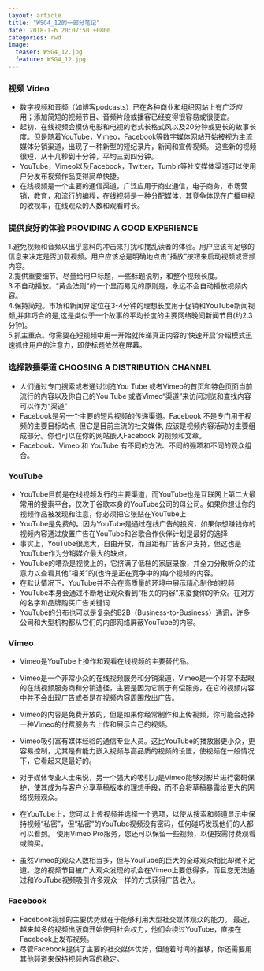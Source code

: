 ```yaml
---
layout: article
title: "WSG4_12的一部分笔记"
date: 2018-1-6 20:07:50 +0800
categories: rwd
image:
  teaser: WSG4_12.jpg
  feature: WSG4_12.jpg
---
```


### 视频 Video
 - 数字视频和音频（如博客podcasts）已在各种商业和组织网站上有广泛应用；添加简短的视频节目、音频片段或播客已经变得很容易或很便宜。
 - 起初，在线视频会模仿电影和电视的老式长格式风以及20分钟或更长的故事长度。但是随着YouTube，Vimeo，Facebook等数字媒体网站开始被视为主流媒体分销渠道，出现了一种新型的短纪录片，新闻和宣传视频。 这些新的视频很短，从十几秒到十分钟，平均三到四分钟。
 - YouTube，Vimeo以及Facebook，Twitter，Tumblr等社交媒体渠道可以使用户分发布视频作品变得简单快捷。
 - 在线视频是一个主要的通信渠道，广泛应用于商业通信，电子商务，市场营销，教育，和流行的编程，在线视频是一种分配媒体，其竞争体现在广播电视的收视率，在线观众的人数和观看时长。
 
### 提供良好的体验 PROVIDING A GOOD EXPERIENCE

1.避免视频和音频以出乎意料的冲击来打扰和搅乱读者的体验。用户应该有足够的信息来决定是否加载视频。用户应该总是明确地点击“播放”按钮来启动视频或音频内容。<br>
2.提供重要细节。尽量给用户标题，一些标题说明，和整个视频长度。<br>
3.不自动播放。“黄金法则”的一个显而易见的原则是，永远不会自动播放视频内容。<br>
4.保持简短。市场和新闻界定位在3-4分钟的理想长度用于促销和YouTube新闻视频,并非巧合的是,这是类似于一个故事的平均长度的主要网络晚间新闻节目(约2.3分钟)。<br>
5.抓主重点。你需要在短视频中用一开始就传递真正内容的‘快速开启’介绍模式迅速抓住用户的注意力，即使标题依然在屏幕。

### 选择散播渠道 CHOOSING A DISTRIBUTION CHANNEL

 - 人们通过专门搜索或者通过浏览You Tube 或者Vimeo的首页和特色页面当前流行的内容以及你自己的You Tube 或者Vimeo“渠道”来访问浏览和查找内容可以作为“渠道”
  - Facebook是另一个主要的短片视频的传递渠道。Facebook 不是专门用于视频的主要目标站点, 但它是目前主流的社交媒体, 应该是视频内容活动的主要组成部分。你也可以在你的网站嵌入Facebook 的视频和文章。
  -  Facebook、Vimeo 和 YouTube 有不同的方法、不同的强项和不同的观众组合。
  
### YouTube

 - YouTube目前是在线视频发行的主要渠道，而YouTube也是互联网上第二大最常用的搜索平台，仅次于谷歌本身的YouTube公司的母公司。如果你想让你的视频作品被发现和注意，你必须把它张贴在YouTube上
 - YouTube是免费的。因为YouTube是通过在线广告的投资，如果你想赚钱你的视频内容通过放置广告在YouTube和谷歌合作伙伴计划是最好的选择
 - 事实上，YouTube很庞大，自由开放，而且距有广告客户支持，但这也是YouTube作为分销媒介最大的缺点。
 - YouTube的嘈杂是视觉上的，它挤满了低档的家庭录像，并全力分散听众的注意力以查看其他”相关”的(也许是正在竞争中的)每个视频的内容。
 - 在默认情况下，YouTube并不会在高质量的环境中展示精心制作的视频
 - YouTube本身会通过不断地让观众看到“相关的内容”来蚕食你的听众。在对方的名字和品牌购买广告关键词
 - YouTube的分布也可以是复杂的B2B（Business-to-Business）通讯，许多公司和大型机构都从它们的内部网络屏蔽YouTube的内容。
 
### Vimeo
 - Vimeo是YouTube上操作和观看在线视频的主要替代品。
 - Vimeo是一个非常小众的在线视频服务和分销渠道，Vimeo是一个非常不起眼的在线视频服务商和分销途径，主要是因为它属于有偿服务，在它的视频内容中并不会出现广告或者是在视频内容周围放出广告。
 - Vimeo的内容是免费开放的，但是如果你经常制作和上传视频，你可能会选择一种Vimeo的付费服务去上传和展示自己的视频。
 - Vimeo吸引富有媒体经验的通信专业人员。这比YouTube的播放器更小众，更容易控制，尤其是有能力嵌入视频与高品质的视频的设置，使视频在一般情况下，它看起来是最好的。

 - 对于媒体专业人士来说，另一个强大的吸引力是Vimeo能够对影片进行密码保护，使其成为与客户分享草稿版本的理想手段，而不会将草稿暴露给更大的网络视频观众。 
 - 在YouTube上，您可以上传视频并选择一个选项，以使从搜索和频道显示中保持视频“私密”，但“私密”的YouTube视频没有密码，任何碰巧发现他们的人都可以看到。 使用Vimeo Pro服务，您还可以保留一些视频，以便按需付费观看或购买。
 - 虽然Vimeo的观众人数相当多，但与YouTube的巨大的全球观众相比却微不足道。您的视频节目被广大观众发现的机会在Vimeo上要低得多，而且您无法通过和YouTube视频吸引许多观众一样的方式获得广告收入。
 
### Facebook

- Facebook视频的主要优势就在于能够利用大型社交媒体观众的能力。 最近，越来越多的视频出版商开始使用社会权力，他们会绕过YouTube，直接在Facebook上发布视频。 
- 尽管Facebook提供了主要的社交媒体优势，但随着时间的推移，你还需要用其他频道来保持视频内容的稳定。
